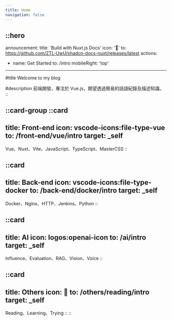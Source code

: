 ```yaml
---
title: Home
navigation: false
---
```


::hero
---
announcement:
  title: 'Build with Nuxt.js Docs'
  icon: '🎉'
  to: https://github.com/ZTL-UwU/shadcn-docs-nuxt/releases/latest
actions:
  - name: Get Started
    to: /intro
mobileRight: 'top'
---

#title
Welcome to my blog

#description
前端開發，專注於 Vue.js，期望透過簡易的話語紀錄及描述知識。
::

::card-group
  ::card
  ---
  title: Front-end
  icon: vscode-icons:file-type-vue
  to: /front-end/vue/intro
  target: _self
  ---
  Vue、Nuxt、Vite、JavaScript、TypeScript、MasterCSS
  ::

  ::card
  ---
  title: Back-end
  icon: vscode-icons:file-type-docker
  to: /back-end/docker/intro
  target: _self
  ---
  Docker、Nginx、HTTP、Jenkins、Python
  ::

  ::card
  ---
  title: AI
  icon: logos:openai-icon
  to: /ai/intro
  target: _self
  ---
  Influence、Evaluation、RAG、Vision、Voice
  ::

  ::card
  ---
  title: Others
  icon: 🍺
  to: /others/reading/intro
  target: _self
  ---
  Reading、Learning、Trying
  ::
::
